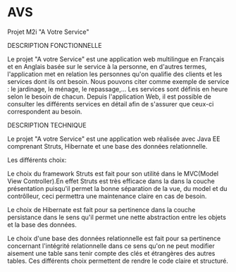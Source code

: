 # AVS

Projet M2i "A Votre Service"

DESCRIPTION FONCTIONNELLE

Le projet "A votre Service" est une application web multilingue en Français et en Anglais basée sur le service à la personne, en d'autres termes,
l'application met en relation les personnes qu'on qualifie des clients et les services dont ils ont besoin.
Nous pouvons citer comme exemple de service : le jardinage, le ménage, le repassage,...
Les services sont définis en heure selon le besoin de chacun.
Depuis l'application Web, il est possible de consulter les différents services en détail afin de s'assurer que ceux-ci correspondent au besoin. 


DESCRIPTION TECHNIQUE

Le projet "A votre Service" est une application web réalisée avec Java EE 
comprenant Struts, Hibernate et une base des données relationnelle.

Les différents choix:

Le choix du framework Struts est fait pour son utilité dans le MVC(Model View Controller).En effet Struts est très efficace dans la 
dans la couche présentation puisqu'il permet la bonne séparation de la vue, du model et du contrôlleur, ceci permettra une maintenance claire en cas de besoin. 

Le choix de Hibernate est fait pour sa pertinence dans la couche persistance dans le sens qu'il permet une nette abstraction entre les objets
et la base des données.

Le choix d'une base des données relationnelle est fait pour sa pertinence concernant l'intégrité relationnelle dans ce sens qu'on ne peut modifier aisement une table 
sans tenir compte des clés et étrangères des autres tables.
Ces différents choix permettent de rendre le code claire et structuré.

   

  

 



